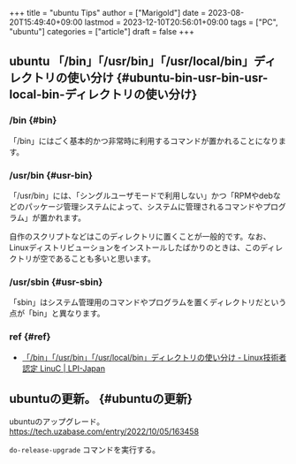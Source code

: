+++
title = "ubuntu Tips"
author = ["Marigold"]
date = 2023-08-20T15:49:40+09:00
lastmod = 2023-12-10T20:56:01+09:00
tags = ["PC", "ubuntu"]
categories = ["article"]
draft = false
+++

## ubuntu 「/bin」「/usr/bin」「/usr/local/bin」ディレクトリの使い分け {#ubuntu-bin-usr-bin-usr-local-bin-ディレクトリの使い分け}


### /bin {#bin}

「/bin」にはごく基本的かつ非常時に利用するコマンドが置かれることになります。


### /usr/bin {#usr-bin}

「/usr/bin」には、「シングルユーザモードで利用しない」かつ「RPMやdebなどのパッケージ管理システムによって、システムに管理されるコマンドやプログラム」が置かれます。

自作のスクリプトなどはこのディレクトリに置くことが一般的です。なお、Linuxディストリビューションをインストールしたばかりのときは、このディレクトリが空であることも多いと思います。


### /usr/sbin {#usr-sbin}

「sbin」はシステム管理用のコマンドやプログラムを置くディレクトリだという点が「bin」と異なります。


### ref {#ref}

-   [「/bin」「/usr/bin」「/usr/local/bin」ディレクトリの使い分け - Linux技術者認定 LinuC | LPI-Japan](https://linuc.org/study/knowledge/544/)


## ubuntuの更新。 {#ubuntuの更新}

ubuntuのアップグレード。
<https://tech.uzabase.com/entry/2022/10/05/163458>

`do-release-upgrade` コマンドを実行する。
